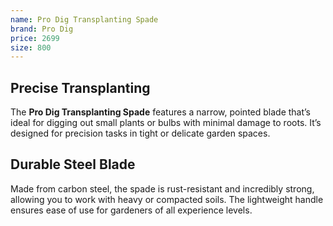 ```yaml
---
name: Pro Dig Transplanting Spade
brand: Pro Dig
price: 2699
size: 800
---
```


## Precise Transplanting  

The **Pro Dig Transplanting Spade** features a narrow, pointed blade that’s ideal for digging out small plants or bulbs with minimal damage to roots. It’s designed for precision tasks in tight or delicate garden spaces.

## Durable Steel Blade  

Made from carbon steel, the spade is rust-resistant and incredibly strong, allowing you to work with heavy or compacted soils. The lightweight handle ensures ease of use for gardeners of all experience levels.
